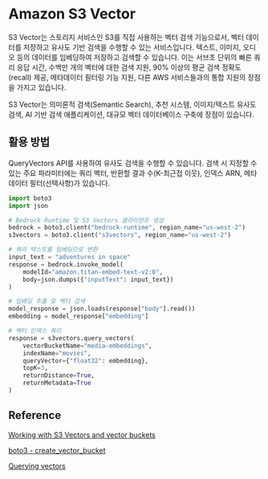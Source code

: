 # Amazon S3 Vector

S3 Vector는 스토리지 서비스인 S3를 직접 사용하는 벡터 검색 기능으로서, 벡터 데이터를 저장하고 유사도 기반 검색을 수행할 수 있는 서비스입니다. 텍스트, 이미지, 오디오 등의 데이터를 임베딩하여 저장하고 검색할 수 있습니다. 이는 서브초 단위의 빠른 쿼리 응답 시간, 수백만 개의 벡터에 대한 검색 지원, 90% 이상의 평균 검색 정확도(recall) 제공, 메타데이터 필터링 기능 지원, 다른 AWS 서비스들과의 통합 지원의 장점을 가지고 있습니다.

S3 Vector는 의미론적 검색(Semantic Search), 추천 시스템, 이미지/텍스트 유사도 검색, AI 기반 검색 애플리케이션, 대규모 벡터 데이터베이스 구축에 장점이 있습니다.

## 활용 방법

QueryVectors API를 사용하여 유사도 검색을 수행할 수 있습니다.
검색 시 지정할 수 있는 주요 파라미터에는 쿼리 벡터, 반환할 결과 수(K-최근접 이웃), 인덱스 ARN, 메타데이터 필터(선택사항)가 있습니다.

```python
import boto3 
import json 

# Bedrock Runtime 및 S3 Vectors 클라이언트 생성
bedrock = boto3.client("bedrock-runtime", region_name="us-west-2")
s3vectors = boto3.client("s3vectors", region_name="us-west-2") 

# 쿼리 텍스트를 임베딩으로 변환
input_text = "adventures in space"
response = bedrock.invoke_model(
    modelId="amazon.titan-embed-text-v2:0",
    body=json.dumps({"inputText": input_text})
) 

# 임베딩 추출 및 벡터 검색
model_response = json.loads(response["body"].read())
embedding = model_response["embedding"]

# 벡터 인덱스 쿼리
response = s3vectors.query_vectors(
    vectorBucketName="media-embeddings",
    indexName="movies",
    queryVector={"float32": embedding}, 
    topK=3, 
    returnDistance=True,
    returnMetadata=True
)
```

## Reference

[Working with S3 Vectors and vector buckets](https://docs.aws.amazon.com/AmazonS3/latest/userguide/s3-vectors.html)

[boto3 - create_vector_bucket](https://boto3.amazonaws.com/v1/documentation/api/latest/reference/services/s3vectors/client/create_vector_bucket.html)

[Querying vectors](https://docs.aws.amazon.com/AmazonS3/latest/userguide/s3-vectors-query.html)
